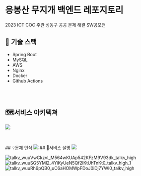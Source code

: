 # 응봉산 무지개 백엔드 레포지토리  
2023 ICT COC 주관 성동구 공공 문제 해결 SW공모전
<br>
## 🔗 기술 스택
- Spring Boot
- MySQL
- AWS
- Nginx
- Docker
- Github Actions
<br>
<br>

## 🗺️서비스 아키텍쳐
<img src="https://github.com/Mt-EB-Rainbow/back/assets/69039161/b9d91620-7f6a-454b-a412-75651f93b253"></img>

<br>
<br>
## 💡문제 인식
<img src="https://github.com/Mt-EB-Rainbow/back/assets/69039161/79937a9f-65ab-4962-b5f2-9def4ac532ad"></img>
## 🎯서비스 설명
<img src="https://github.com/Mt-EB-Rainbow/back/assets/69039161/6255c458-3374-4b3a-a3d0-1747f6cba858"></img>  
  

![talkv_wuuVwCkzvI_M564wKUAp542KFzM9V93dk_talkv_high](https://github.com/Mt-EB-Rainbow/back/assets/69039161/db1db6aa-a988-4614-8006-1fe53fe03cd1)
![talkv_wuuSG5YMl2_4YiKyUeN5Qf2IKtUhTnKt0_talkv_high_1](https://github.com/Mt-EB-Rainbow/back/assets/69039161/099b6f12-2e2c-42ec-936d-29747d7d1ba6)
![talkv_wuuRh6pQB0_uC6aHOMWpFDoJ0iDj7YWl0_talkv_high](https://github.com/Mt-EB-Rainbow/back/assets/69039161/ce498a69-d72c-4a75-b32a-0f63ef00560e)
<br>
<br>
